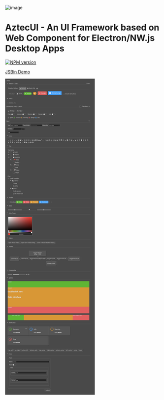 ![image](https://user-images.githubusercontent.com/782871/68951150-74bc4200-07f8-11ea-80cc-9092bf09393f.png)
# AztecUI - An UI Framework based on Web Component for Electron/NW.js Desktop Apps

[![NPM version](https://badge.fury.io/js/aztec-ui.png)](http://badge.fury.io/js/aztec-ui)

[JSBin Demo](https://output.jsbin.com/zupewug)

![screenshot](screenshot.png)
